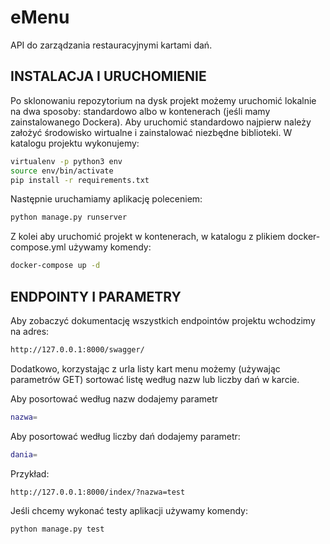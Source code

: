 # eMenu
API do zarządzania restauracyjnymi kartami dań.

## INSTALACJA I URUCHOMIENIE

Po sklonowaniu repozytorium na dysk projekt możemy uruchomić lokalnie na dwa sposoby: standardowo albo w kontenerach (jeśli mamy zainstalowanego Dockera).
Aby uruchomić standardowo najpierw należy założyć środowisko wirtualne i zainstalować niezbędne biblioteki. W katalogu projektu wykonujemy:
```sh
virtualenv -p python3 env
source env/bin/activate
pip install -r requirements.txt
```
Następnie uruchamiamy aplikację poleceniem:
```sh
python manage.py runserver
```
Z kolei aby uruchomić projekt w kontenerach, w katalogu z plikiem docker-compose.yml używamy komendy:
```sh
docker-compose up -d
```
## ENDPOINTY I PARAMETRY
Aby zobaczyć dokumentację wszystkich endpointów projektu wchodzimy na adres:
```sh
http://127.0.0.1:8000/swagger/
```
Dodatkowo, korzystając z urla listy kart menu możemy (używając parametrów GET) sortować listę według nazw lub liczby dań w karcie.

Aby posortować według nazw dodajemy parametr
```sh
nazwa=
```
Aby posortować według liczby dań dodajemy parametr:
```sh
dania=
```
Przykład:
```sh
http://127.0.0.1:8000/index/?nazwa=test
```
Jeśli chcemy wykonać testy aplikacji używamy komendy:
```sh
python manage.py test
```



